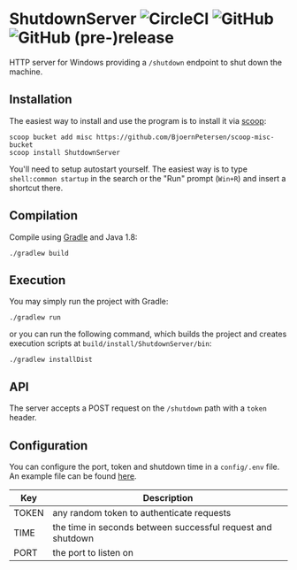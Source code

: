 # ShutdownServer ![CircleCI](https://img.shields.io/circleci/project/github/BjoernPetersen/ShutdownServer.svg) ![GitHub](https://img.shields.io/github/license/BjoernPetersen/ShutdownServer.svg) ![GitHub (pre-)release](https://img.shields.io/github/release/BjoernPetersen/ShutdownServer/all.svg)

HTTP server for Windows providing a `/shutdown` endpoint to shut down the machine.

## Installation
The easiest way to install and use the program is to install it via [scoop](https://scoop.sh/):
```
scoop bucket add misc https://github.com/BjoernPetersen/scoop-misc-bucket
scoop install ShutdownServer
```

You'll need to setup autostart yourself. The easiest way is to type `shell:common startup`
in the search or the "Run" prompt (`Win+R`) and insert a shortcut there.

## Compilation
Compile using [Gradle](https://gradle.org/) and Java 1.8:
```
./gradlew build
```

## Execution
You may simply run the project with Gradle:
```
./gradlew run
```

or you can run the following command, which builds the project and creates execution 
scripts at `build/install/ShutdownServer/bin`:
```
./gradlew installDist
```

## API
The server accepts a POST request on the `/shutdown` path with a `token` header.

## Configuration
You can configure the port, token and shutdown time in a `config/.env` file.
An example file can be found [here](src/main/resources/config/.env.example).

Key | Description 
---- | ----
TOKEN | any random token to authenticate requests 
TIME | the time in seconds between successful request and shutdown
PORT | the port to listen on
